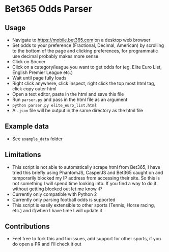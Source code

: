 # Bet365 Odds Parser
## Usage
- Navigate to https://mobile.bet365.com on a desktop web browser
- Set odds to your preference (Fractional, Decimal, American) by scrolling to the bottom of the page and clicking preferences, for programmatic use decimal probably makes more sense
- Click on Soccer
- Click on a category/league you want to get odds for (eg. Elite Euro List, English Premier League etc.)
- Wait until page fully loads
- Right click anywhere, click inspect, right click the top most html tag, click copy outer html
- Open a text editor, paste in the html and save this file
- Run `parser.py` and pass in the html file as an argument
- `python parser.py elite_euro_list.html`
- A `.json` file will be output in the same directory as the html file

## Example data
- See `example_data` folder

## Limitations
- This script is not able to automatically scrape html from Bet365, I have tried this briefly using PhantomJS, CasperJS and Bet365 caught on and temporarily blocked my IP address from accessing their site.
So this is not something I will spend time looking into. If you find a way to do it without getting blocked out let me know :P
- Currently only compatible with Python 2
- Currently only parsing football odds is supported
- This script is easily extensible to other sports (Tennis, Horse racing, etc.) and if/when I have time I will update it

## Contributions
- Feel free to fork this and fix issues, add support for other sports, if you do open a PR and I'll check it out
